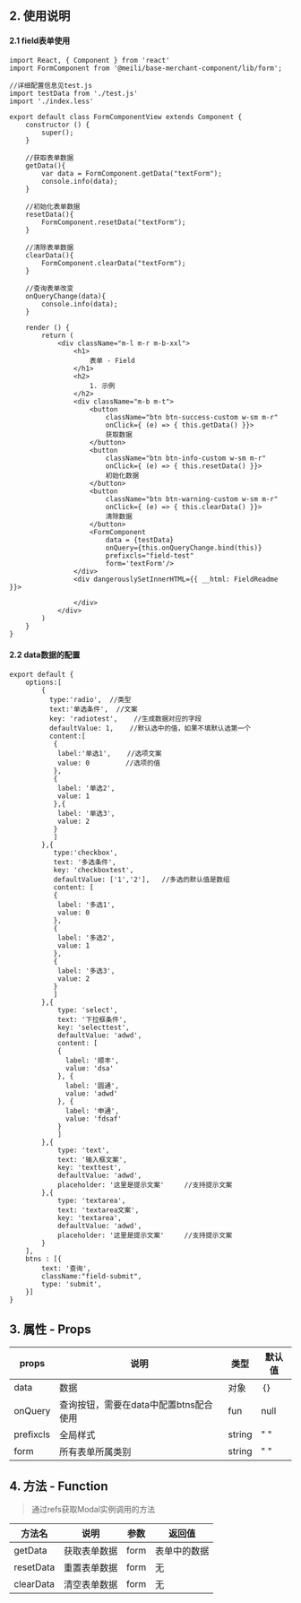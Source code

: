## 2. 使用说明
#### 2.1 field表单使用

```
import React, { Component } from 'react'
import FormComponent from '@meili/base-merchant-component/lib/form';

//详细配置信息见test.js
import testData from './test.js'
import './index.less'

export default class FormComponentView extends Component {
	constructor () {
		super();
	}
	
	//获取表单数据
	getData(){
		var data = FormComponent.getData("textForm");
		console.info(data);
	}

	//初始化表单数据
	resetData(){
		FormComponent.resetData("textForm");
	}

	//清除表单数据
	clearData(){
		FormComponent.clearData("textForm");
	}

	//查询表单改变
    onQueryChange(data){
        console.info(data);
    }

	render () {
		return (
			<div className="m-l m-r m-b-xxl">
				<h1>
					表单 - Field
				</h1>
				<h2>
					1. 示例
				</h2>
				<div className="m-b m-t">
					<button
						className="btn btn-success-custom w-sm m-r" 
						onClick={ (e) => { this.getData() }}>
						获取数据
					</button>
					<button
						className="btn btn-info-custom w-sm m-r" 
						onClick={ (e) => { this.resetData() }}>
						初始化数据
					</button>
					<button
						className="btn btn-warning-custom w-sm m-r" 
						onClick={ (e) => { this.clearData() }}>
						清除数据
					</button>
					<FormComponent 
						data = {testData} 
						onQuery={this.onQueryChange.bind(this)} 
						prefixcls="field-test"
						form='textForm'/>
				</div>
				<div dangerouslySetInnerHTML={{ __html: FieldReadme }}>
					
				</div>
			</div>
	  	)
	}
}

```

#### 2.2 data数据的配置

```
export default {
	options:[
		{
          type:'radio',  //类型
          text:'单选条件',  //文案
          key: 'radiotest',    //生成数据对应的字段
		  defaultValue: 1,    //默认选中的值，如果不填默认选第一个
          content:[
		   {
			label:'单选1',    //选项文案
			value: 0         //选项的值
		   },
		   {
			label: '单选2',    
			value: 1
		   },{
			label: '单选3',
			value: 2
		   }
		   ]
	    },{
           type:'checkbox',
           text: '多选条件',
           key: 'checkboxtest',
		   defaultValue: ['1','2'],   //多选的默认值是数组
           content: [
		   {
			label: '多选1',
			value: 0
		   },
		   {
			label: '多选2',
			value: 1
		   },
		   {
			label: '多选3',
			value: 2
		   }
		   ]
	    },{
	    	type: 'select',
	    	text: '下拉框条件',
	    	key: 'selecttest',
	    	defaultValue: 'adwd',
	    	content: [
	    	{
              label: '顺丰',
              value: 'dsa'
            }, {
              label: '圆通',
              value: 'adwd'
            }, {
              label: '申通',
              value: 'fdsaf'
            }
	    	]
	    },{
	    	type: 'text',
	    	text: '输入框文案',
	    	key: 'texttest',
	    	defaultValue: 'adwd',
	    	placeholder: '这里是提示文案'     //支持提示文案
	    },{
	    	type: 'textarea',
	    	text: 'textarea文案',
	    	key: 'textarea',
	    	defaultValue: 'adwd',
	    	placeholder: '这里是提示文案'     //支持提示文案
	    }
	],
	btns : [{
        text: '查询',
        className:"field-submit",
        type: 'submit',
    }]
}

```
	
## 3. 属性 - Props

| props        | 说明           | 类型         |   默认值       |
| ------------ | ------------- | ------------ | ------------  |
| data        | 数据           | 对象       | ｛｝         |
| onQuery     | 查询按钮，需要在data中配置btns配合使用       | fun       | null    |
| prefixcls     | 全局样式 | string | " "  |
| form     | 所有表单所属类别 | string | " "   |

## 4. 方法 - Function

> 通过refs获取Modal实例调用的方法

| 方法名        |   说明    | 参数          | 返回值         |
| ------------ | ------------- | ------------- | ------------ |
| getData    |   获取表单数据    | form           | 表单中的数据       |
| resetData   |  重置表单数据    | form        | 无      | 
| clearData   |  清空表单数据    | form        | 无      | 





